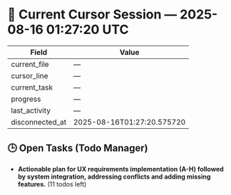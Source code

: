 # 📝 Current Cursor Session — 2025-08-16 01:27:20 UTC

| Field | Value |
|-------|-------|
| current_file | — |
| cursor_line | — |
| current_task | — |
| progress | — |
| last_activity | — |
| disconnected_at | 2025-08-16T01:27:20.575720 |

## 🕒 Open Tasks (Todo Manager)
- **Actionable plan for UX requirements implementation (A-H) followed by system integration, addressing conflicts and adding missing features.** (11 todos left)

